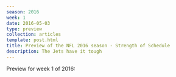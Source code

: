 ```yaml
---
season: 2016
week: 1
date: 2016-05-03
type: preview
collection: articles
template: post.html
title: Preview of the NFL 2016 season - Strength of Schedule
description: The Jets have it tough
---
```


Preview for week 1 of 2016:

